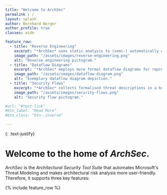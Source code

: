 ```yaml
---
title: "Welcome to ArchSec"
permalink : /
layout: splash
author: Bernhard Berger
author_profile: true
classes: wide

feature_row:
  - title: "Reverse Engineering"
    excerpt: "*ArchSec* uses static analysis to (semi-) automatically extended dataflow diagrams of existing software systems, making it easier to start architectural risk analysis for existing systems. Furthermore, the extracted extended dataflow diagram reflects the actual system, and there is no gap between the planned architecture and the implemented one."
    image_path: "/assets/images/reverse-engineering.png"
    alt: "Reverse engineering pictogram."
  - title: "Dataflow Diagrams"
    excerpt: "*ArchSec* employs more formal dataflow diagrams for representing architectural views of software systems. The core of these extended dataflow diagrams is its extensible schema, allowing them to define new node and edge types and specify implied attributes of such types."
    image_path: "/assets/images/dataflow-diagram.png"
    alt: "Exemplary dataflow diagram depiction."
  - title: "Security Flaws"
    excerpt: "*ArchSec* collects formalised threat descriptions in a knowledge base and automatically detects these threats in extended dataflow diagrams. The knowledge base allows non-security experts to use architectural risk analysis. Still, it offers advantages for security experts since not all security experts know all aspects of security equally well."
    image_path: "/assets/images/security-flaws.png"
    alt: "Security flaw pictogram."

#url: "#test-link"
#btn_label: "Read More"
#btn_class: "btn--inverse"

---
```


{: .text-justify}

# Welcome to the home of *ArchSec*.

*ArchSec* is the *Architectural Security Tool
Suite* that automates Microsoft's Threat Modeling and makes architectural risk
analysis more user-friendly. Therefore, it supports three key features:

{% include feature_row %}
